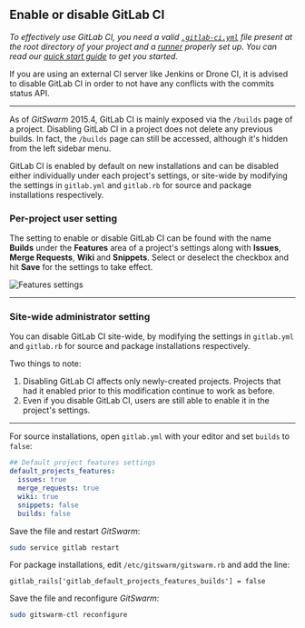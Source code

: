 ## Enable or disable GitLab CI

_To effectively use GitLab CI, you need a valid
[`.gitlab-ci.yml`](yaml/README.md) file present at the root directory of
your project and a [runner](runners/README.md) properly set up. You can
read our [quick start guide](quick_start/README.md) to get you started._

If you are using an external CI server like Jenkins or Drone CI, it is
advised to disable GitLab CI in order to not have any conflicts with the
commits status API.

---

As of $GitSwarm$ 2015.4, GitLab CI is mainly exposed via the `/builds` page
of a project. Disabling GitLab CI in a project does not delete any previous
builds. In fact, the `/builds` page can still be accessed, although it's
hidden from the left sidebar menu.

GitLab CI is enabled by default on new installations and can be disabled
either individually under each project's settings, or site-wide by
modifying the settings in `gitlab.yml` and `gitlab.rb` for source and
package installations respectively.

### Per-project user setting

The setting to enable or disable GitLab CI can be found with the name
**Builds** under the **Features** area of a project's settings along with
**Issues**, **Merge Requests**, **Wiki** and **Snippets**. Select or
deselect the checkbox and hit **Save** for the settings to take effect.

![Features settings](img/features_settings.png)

---

### Site-wide administrator setting

You can disable GitLab CI site-wide, by modifying the settings in
`gitlab.yml` and `gitlab.rb` for source and package installations
respectively.

Two things to note:

1. Disabling GitLab CI affects only newly-created projects. Projects that
   had it enabled prior to this modification continue to work as before.
1. Even if you disable GitLab CI, users are still able to enable it in
   the project's settings.

---

For source installations, open `gitlab.yml` with your editor and set
`builds` to `false`:

```yaml
## Default project features settings
default_projects_features:
  issues: true
  merge_requests: true
  wiki: true
  snippets: false
  builds: false
```

Save the file and restart $GitSwarm$:

```bash
sudo service gitlab restart
```

For package installations, edit `/etc/gitswarm/gitswarm.rb` and add the
line:

```
gitlab_rails['gitlab_default_projects_features_builds'] = false
```

Save the file and reconfigure $GitSwarm$:

```bash
sudo gitswarm-ctl reconfigure
```
